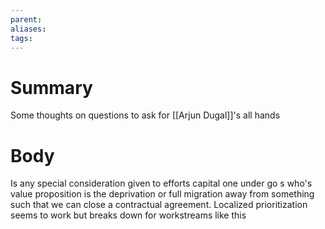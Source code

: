 ```yaml
---
parent: 
aliases: 
tags:
---
```

# Summary 
Some thoughts on questions to ask for [[Arjun Dugal]]'s all hands
# Body
Is any special consideration given to efforts capital one under go s who's value proposition is the deprivation or full migration away from something such that we can close a contractual agreement. Localized prioritization seems to work but breaks down for workstreams like this